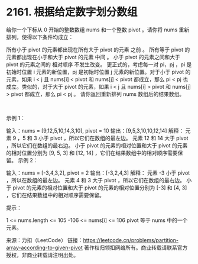 # 2161. 根据给定数字划分数组

给你一个下标从 0 开始的整数数组 nums 和一个整数 pivot 。请你将 nums 重新排列，使得以下条件均成立：

所有小于 pivot 的元素都出现在所有大于 pivot 的元素 之前 。
所有等于 pivot 的元素都出现在小于和大于 pivot 的元素 中间 。
小于 pivot 的元素之间和大于 pivot 的元素之间的 相对顺序 不发生改变。
更正式的，考虑每一对 pi，pj ，pi 是初始时位置 i 元素的新位置，pj 是初始时位置 j 元素的新位置。对于小于 pivot 的元素，如果 i < j 且 nums[i] < pivot 和 nums[j] < pivot 都成立，那么 pi < pj 也成立。类似的，对于大于 pivot 的元素，如果 i < j 且 nums[i] > pivot 和 nums[j] > pivot 都成立，那么 pi < pj 。
请你返回重新排列 nums 数组后的结果数组。

 

示例 1：

输入：nums = [9,12,5,10,14,3,10], pivot = 10
输出：[9,5,3,10,10,12,14]
解释：
元素 9 ，5 和 3 小于 pivot ，所以它们在数组的最左边。
元素 12 和 14 大于 pivot ，所以它们在数组的最右边。
小于 pivot 的元素的相对位置和大于 pivot 的元素的相对位置分别为 [9, 5, 3] 和 [12, 14] ，它们在结果数组中的相对顺序需要保留。
示例 2：

输入：nums = [-3,4,3,2], pivot = 2
输出：[-3,2,4,3]
解释：
元素 -3 小于 pivot ，所以在数组的最左边。
元素 4 和 3 大于 pivot ，所以它们在数组的最右边。
小于 pivot 的元素的相对位置和大于 pivot 的元素的相对位置分别为 [-3] 和 [4, 3] ，它们在结果数组中的相对顺序需要保留。
 

提示：

1 <= nums.length <= 105
-106 <= nums[i] <= 106
pivot 等于 nums 中的一个元素。

来源：力扣（LeetCode）
链接：https://leetcode.cn/problems/partition-array-according-to-given-pivot
著作权归领扣网络所有。商业转载请联系官方授权，非商业转载请注明出处。